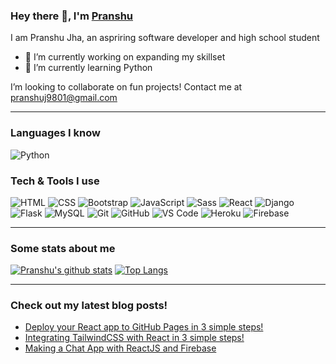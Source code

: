### Hey there 👋, I'm [Pranshu](https://volt9801.github.io/portfolio) 

I am Pranshu Jha, an aspriring software developer and high school student
- 🔭 I’m currently working on expanding my skillset
- 🌱 I’m currently learning Python

I’m looking to collaborate on fun projects! Contact me at [pranshuj9801@gmail.com](mailto:pranshuj9801@gmail.com)

---

### Languages I know
<img alt="Python" src = "https://img.shields.io/badge/-Python-3776AB?style=for-the-badge&logo=python&logoColor=white">

### Tech & Tools I use
<img alt="HTML" src = "https://img.shields.io/badge/-HTML5-E34F26?style=flat&logo=html5&logoColor=white"> <img alt="CSS" src = "https://img.shields.io/badge/-CSS3-1572B6?style=flat&logo=css3&logoColor=white">
<img alt="Bootstrap" src="https://img.shields.io/badge/-Bootstrap-563D7C?style=flat&logo=bootstrap&logoColor=white">
<img alt="JavaScript" src="https://img.shields.io/badge/-JavaScript-eed718?style=flat&logo=javascript&logoColor=ffffff">
<img alt="Sass" src="https://img.shields.io/badge/-Sass-cc6699?style=flat&logo=sass&logoColor=ffffff">
<img alt="React" src="https://img.shields.io/badge/-React-000000?style=flat&logo=react&logoColor=00c8ff">
<img alt="Django" src="https://img.shields.io/badge/-Django-092E20?style=flat&logo=django&logoColor=FFFFFF">
<img alt="Flask" src="https://img.shields.io/badge/-Flask-00000?style=flat&logo=flask&logoColor=FFFFFF">
<img alt="MySQL" src="https://img.shields.io/badge/-MySQL-F29111?style=flat&logo=mysql&logoColor=FFFFFF">
<img alt="Git" src="http://img.shields.io/badge/-Git-F1502F?style=flat&logo=git&logoColor=FFFFFF">
<img alt="GitHub" src="http://img.shields.io/badge/-Github-000000?style=flat&logo=github&logoColor=FFFFFF">
<img alt="VS Code" src="http://img.shields.io/badge/-VS%20Code-007ACC?style=flat&logo=visual%20studio%20code&logoColor=white">
<img alt="Heroku" src="http://img.shields.io/badge/-Heroku-430098?style=flat&logo=heroku&logoColor=white">
<img alt="Firebase" src="https://img.shields.io/badge/-Firebase-FFA611?style=flat&logo=firebase&logoColor=FFFFFF">

---

### Some stats about me
[![Pranshu's github stats](https://github-readme-stats.vercel.app/api?username=volt9801&show_icons=true&count_private=true&hide_border=true)](https://github.com/volt9801?tab=repositories) [![Top Langs](https://github-readme-stats.vercel.app/api/top-langs/?username=volt9801&hide=css,html&hide_border=true)](https://github.com/volt9801?tab=repositories)

---

### Check out my latest blog posts!
<!-- BLOG-POST-LIST:START -->
- [Deploy your React app to GitHub Pages in 3 simple steps!](https://voltycodes.hashnode.dev/deploy-your-react-app-to-github-pages-in-3-simple-steps)
- [Integrating TailwindCSS with React in 3 simple steps!](https://voltycodes.hashnode.dev/integrating-tailwindcss-with-react-in-3-simple-steps-1)
- [Making a Chat App with ReactJS and Firebase](https://voltycodes.hashnode.dev/making-a-chat-app-with-reactjs-and-firebase)
<!-- BLOG-POST-LIST:END -->
